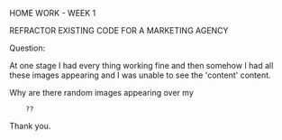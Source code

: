 HOME WORK - WEEK 1


REFRACTOR EXISTING CODE FOR A MARKETING AGENCY 




Question:

At one stage I had every thing working fine and then somehow I had all these images appearing and I was unable to see the 'content' content.


Why are there random images appearing over my 

<article class="content">
        <section>

        ??

Thank you.
